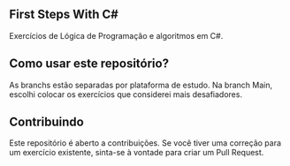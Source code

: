 ## First Steps With C#

Exercícios de Lógica de Programação e algoritmos em C#.

## Como usar este repositório?

As branchs estão separadas por plataforma de estudo. Na branch Main, escolhi colocar os exercícios que considerei mais desafiadores. 

## Contribuindo

Este repositório é aberto a contribuições. Se você tiver uma correção para um exercício existente, sinta-se à vontade para criar um Pull Request.
